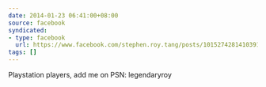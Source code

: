 ```yaml
---
date: 2014-01-23 06:41:00+08:00
source: facebook
syndicated:
- type: facebook
  url: https://www.facebook.com/stephen.roy.tang/posts/10152742814103912
tags: []
---
```


Playstation players, add me on PSN: legendaryroy